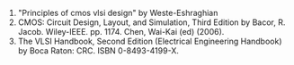 1. "Principles of cmos vlsi design" by Weste-Eshraghian    
2. CMOS: Circuit Design, Layout, and Simulation, Third Edition by Bacor, R. Jacob. Wiley-IEEE. pp. 1174. Chen, Wai-Kai (ed) (2006).  
3. The VLSI Handbook, Second Edition (Electrical Engineering Handbook) by Boca Raton: CRC. ISBN 0-8493-4199-X.

